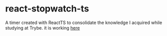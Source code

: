 # react-stopwatch-ts
A timer created with ReactTS to consolidate the knowledge I acquired while studying at Trybe.
it is working [here](https://lupus-stopwatch.web.app/)
